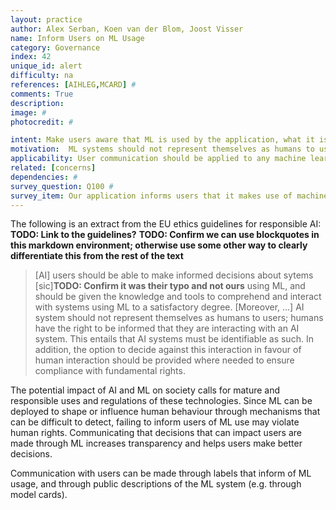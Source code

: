 ```yaml
---
layout: practice
author: Alex Serban, Koen van der Blom, Joost Visser
name: Inform Users on ML Usage
category: Governance
index: 42
unique_id: alert
difficulty: na
references: [AIHLEG,MCARD] #
comments: True
description:
image: #
photocredit: #

intent: Make users aware that ML is used by the application, what it is used for, and what its limitations are. This allows users to understand better how to use or not use the application. #
motivation:  ML systems should not represent themselves as humans to users. Humans have the right to know that they are interacting with an ML system. #
applicability: User communication should be applied to any machine learning application. #
related: [concerns]
dependencies: #
survey_question: Q100 #
survey_item: Our application informs users that it makes use of machine learning and describes its intended use and limitations.
---
```


The following is an extract from the EU ethics guidelines for responsible AI: **TODO: Link to the guidelines?**
**TODO: Confirm we can use blockquotes in this markdown environment; otherwise use some other way to clearly differentiate this from the rest of the text**
> [AI] users should be able to make informed decisions about sytems [sic]**TODO: Confirm it was their typo and not ours** using ML, and should be given the knowledge and tools to comprehend and interact with systems using ML to a satisfactory degree.
> [Moreover, ...] AI system should not  represent  themselves  as  humans  to  users; humans have  the  right  to  be informed  that they  are  interacting  with  an  AI  system.  This  entails  that AI  systems must be identifiable  as  such.  In addition,  the  option  to  decide  against  this  interaction  in  favour  of  human  interaction  should  be  provided where needed  to  ensure  compliance  with  fundamental  rights.

The potential impact of AI and ML on society calls for mature and responsible uses and regulations of these technologies.
Since ML can be deployed to shape or influence human behaviour through mechanisms that can be difficult to detect, failing to inform users of ML use may violate human rights.
Communicating that decisions that can impact users are made through ML increases transparency and helps users make better decisions.

Communication with users can be made through labels that inform of ML usage, and through public descriptions of the ML system (e.g. through model cards).
